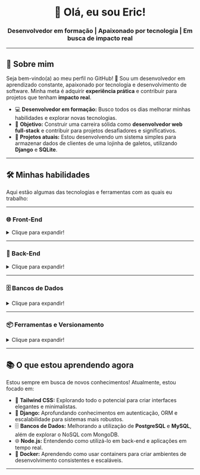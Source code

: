<div align="center">
  <h1>👋 Olá, eu sou Eric!</h1>
  <h3>Desenvolvedor em formação | Apaixonado por tecnologia | Em busca de impacto real</h3>
</div>

---

## 🚀 Sobre mim

Seja bem-vindo(a) ao meu perfil no GitHub! 🚀 Sou um desenvolvedor em aprendizado constante, apaixonado por tecnologia e desenvolvimento de software. Minha meta é adquirir **experiência prática** e contribuir para projetos que tenham **impacto real**.

- 💻 **Desenvolvedor em formação:** Busco todos os dias melhorar minhas habilidades e explorar novas tecnologias.
- 🎯 **Objetivo:** Construir uma carreira sólida como **desenvolvedor web full-stack** e contribuir para projetos desafiadores e significativos.
- 🌱 **Projetos atuais:** Estou desenvolvendo um sistema simples para armazenar dados de clientes de uma lojinha de galetos, utilizando **Django** e **SQLite**.

---

## 🛠️ Minhas habilidades

Aqui estão algumas das tecnologias e ferramentas com as quais eu trabalho:

---

### 🌐 Front-End

<details>
<summary>Clique para expandir!</summary>

-   **Linguagens:** HTML, CSS, JavaScript
-   **Frameworks/Bibliotecas:** React, Tailwind CSS (para estilização moderna e responsiva)
-   **Práticas:** Criação de layouts acessíveis e funcionais, com foco em responsividade e experiência do usuário.

</details>

---

### 🔧 Back-End

<details>
<summary>Clique para expandir!</summary>

-   **Linguagens:** Python, JavaScript (Node.js)
-   **Frameworks:** Django (uso frequente para criar APIs e sistemas robustos)
-   **APIs:** Desenvolvimento de **APIs RESTful**
-   **Práticas:** Autenticação, manipulação de dados e lógica de negócios.

</details>

---

### 🗄️ Bancos de Dados

<details>
<summary>Clique para expandir!</summary>

-   **Relacionais:**
    -   **SQLite3:** Uso frequente para projetos menores.
    -   **PostgreSQL:** Experiência sólida em projetos maiores.
    -   **MySQL:** Conhecimento básico.

</details>

---

### 📦 Ferramentas e Versionamento

<details>
<summary>Clique para expandir!</summary>

-   **Controle de Versão:** Git e GitHub (para controle de versão e colaboração em projetos)
-   **Ambientes:** Node.js (familiaridade para desenvolvimento de aplicações web e manipulação de back-end)

</details>

---

## 📚 O que estou aprendendo agora

Estou sempre em busca de novos conhecimentos! Atualmente, estou focado em:

-   🧩 **Tailwind CSS:** Explorando todo o potencial para criar interfaces elegantes e minimalistas.
-   🐍 **Django:** Aprofundando conhecimentos em autenticação, ORM e escalabilidade para sistemas mais robustos.
-   🗄️ **Bancos de Dados:** Melhorando a utilização de **PostgreSQL** e **MySQL**, além de explorar o NoSQL com MongoDB.
-   🌐 **Node.js:** Entendendo como utilizá-lo em back-end e aplicações em tempo real.
-   🐳 **Docker:** Aprendendo como usar containers para criar ambientes de desenvolvimento consistentes e escaláveis.

---
